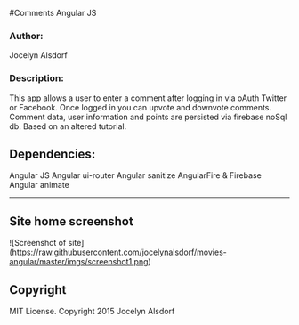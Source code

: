 #Comments Angular JS 
<h3>Author:</h3>
Jocelyn Alsdorf

<h3>Description:</h3>
This app allows a user to enter a comment  after logging in via oAuth Twitter or Facebook. Once logged in you can upvote and downvote comments. Comment data, user information and points are persisted via firebase noSql db. Based on an altered tutorial.

<h2>Dependencies:</h2>

Angular JS 
Angular ui-router
Angular sanitize
AngularFire & Firebase
Angular animate


---------
## Site home screenshot

![Screenshot of site] (https://raw.githubusercontent.com/jocelynalsdorf/movies-angular/master/imgs/screenshot1.png)


<h2>Copyright</h2>
MIT License. Copyright 2015  Jocelyn Alsdorf
